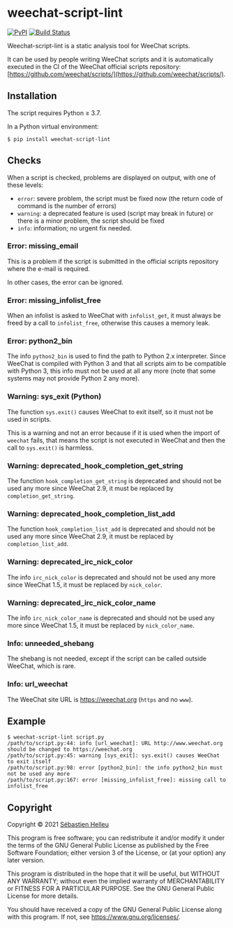 # weechat-script-lint

[![PyPI](https://img.shields.io/pypi/v/weechat-script-lint.svg)](https://pypi.org/project/weechat-script-lint/)
[![Build Status](https://github.com/weechat/weechat-script-lint/workflows/CI/badge.svg)](https://github.com/weechat/weechat-script-lint/actions?query=workflow%3A%22CI%22)

Weechat-script-lint is a static analysis tool for WeeChat scripts.

It can be used by people writing WeeChat scripts and it is automatically
executed in the CI of the WeeChat official scripts repository:
[https://github.com/weechat/scripts/](https://github.com/weechat/scripts/).

## Installation

The script requires Python ≥ 3.7.

In a Python virtual environment:

```
$ pip install weechat-script-lint
```

## Checks

When a script is checked, problems are displayed on output, with one of these
levels:

- `error`: severe problem, the script must be fixed now (the return code of
  command is the number of errors)
- `warning`: a deprecated feature is used (script may break in future) or there
  is a minor problem, the script should be fixed
- `info`: information; no urgent fix needed.

### Error: missing_email

This is a problem if the script is submitted in the official scripts repository
where the e-mail is required.

In other cases, the error can be ignored.

### Error: missing_infolist_free

When an infolist is asked to WeeChat with `infolist_get`, it must always be
freed by a call to `infolist_free`, otherwise this causes a memory leak.

### Error: python2_bin

The info `python2_bin` is used to find the path to Python 2.x interpreter.
Since WeeChat is compiled with Python 3 and that all scripts aim to be
compatible with Python 3, this info must not be used at all any more (note that
some systems may not provide Python 2 any more).

### Warning: sys_exit (Python)

The function `sys.exit()` causes WeeChat to exit itself, so it must not be used
in scripts.

This is a warning and not an error because if it is used when the import of
`weechat` fails, that means the script is not executed in WeeChat and then the
call to `sys.exit()` is harmless.

### Warning: deprecated_hook_completion_get_string

The function `hook_completion_get_string` is deprecated and should not be used
any more since WeeChat 2.9, it must be replaced by `completion_get_string`.

### Warning: deprecated_hook_completion_list_add

The function `hook_completion_list_add` is deprecated and should not be used
any more since WeeChat 2.9, it must be replaced by `completion_list_add`.

### Warning: deprecated_irc_nick_color

The info `irc_nick_color` is deprecated and should not be used any more
since WeeChat 1.5, it must be replaced by `nick_color`.

### Warning: deprecated_irc_nick_color_name

The info `irc_nick_color_name` is deprecated and should not be used any more
since WeeChat 1.5, it must be replaced by `nick_color_name`.

### Info: unneeded_shebang

The shebang is not needed, except if the script can be called outside WeeChat,
which is rare.

### Info: url_weechat

The WeeChat site URL is https://weechat.org (`https` and no `www`).

## Example

```
$ weechat-script-lint script.py
/path/to/script.py:44: info [url_weechat]: URL http://www.weechat.org should be changed to https://weechat.org
/path/to/script.py:45: warning [sys_exit]: sys.exit() causes WeeChat to exit itself
/path/to/script.py:98: error [python2_bin]: the info python2_bin must not be used any more
/path/to/script.py:167: error [missing_infolist_free]: missing call to infolist_free
```

## Copyright

Copyright © 2021 [Sébastien Helleu](https://github.com/flashcode)

This program is free software; you can redistribute it and/or modify
it under the terms of the GNU General Public License as published by
the Free Software Foundation; either version 3 of the License, or
(at your option) any later version.

This program is distributed in the hope that it will be useful,
but WITHOUT ANY WARRANTY; without even the implied warranty of
MERCHANTABILITY or FITNESS FOR A PARTICULAR PURPOSE.  See the
GNU General Public License for more details.

You should have received a copy of the GNU General Public License
along with this program.  If not, see <https://www.gnu.org/licenses/>.
